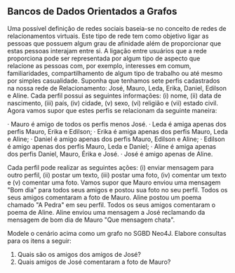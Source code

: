 ## Bancos de Dados Orientados a Grafos

Uma possível definição de redes sociais baseia-se no conceito de redes de relacionamentos virtuais. Este tipo de rede tem como objetivo ligar as pessoas que possuem algum grau de afinidade além de proporcionar que estas pessoas interajam entre si. A ligação entre usuários que a rede proporciona pode ser representada por algum tipo de aspecto que relacione as pessoas com, por exemplo, interesses em comum, familiaridades, compartilhamento de algum tipo de trabalho ou até mesmo por simples casualidade. Suponha que tenhamos sete perfis cadastrados na nossa rede de Relacionamento: José, Mauro, Leda, Erika, Daniel, Edilson e Aline. Cada perfil possui as seguintes informações: (i) nome, (ii) data de nascimento, (iii) país, (iv) cidade, (v) sexo, (vi) religião e (vii) estado civil. Agora vamos supor que estes perfis se relacionam da seguinte maneira:

· Mauro é amigo de todos os perfis menos José.
· Leda é amiga apenas dos perfis Mauro, Erika e Edilson;
· Erika é amiga apenas dos perfis Mauro, Leda e Aline;
· Daniel é amigo apenas dos perfis Mauro, Edilson e Aline;
· Edilson é amigo apenas dos perfis Mauro, Leda e Daniel;
· Aline é amiga apenas dos perfis Daniel, Mauro, Érika e José.
· José é amigo apenas de Aline.

Cada perfil pode realizar as seguintes ações: (i) enviar mensagem para outro perfil, (ii) postar um texto, (iii) postar uma foto, (iv) comentar um texto e (v) comentar uma foto. Vamos supor que Mauro enviou uma mensagem "Bom dia" para todos seus amigos e postou sua foto no seu perfil. Todos os seus amigos comentaram a foto de Mauro. Aline postou um poema chamado "A Pedra" em seu perfil. Todos os seus amigos comentaram o poema de Aline. Aline enviou uma mensagem a José reclamando da mensagem de bom dia de Mauro "Que mensagem chata".

Modele o cenário acima como um grafo no SGBD Neo4J. Elabore consultas para os itens a seguir:

1. Quais são os amigos dos amigos de José?
2. Quais amigos de José comentaram a foto de Mauro?
